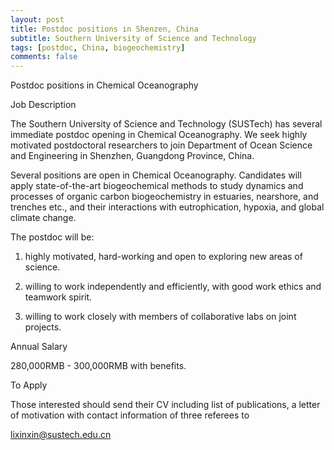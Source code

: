 ```yaml
---
layout: post
title: Postdoc positions in Shenzen, China
subtitle: Southern University of Science and Technology
tags: [postdoc, China, biogeochemistry]
comments: false
---
```

Postdoc positions in Chemical Oceanography

Job Description

The Southern University of Science and Technology (SUSTech) has several immediate postdoc opening in Chemical Oceanography. We seek highly motivated postdoctoral researchers to join Department of Ocean Science and Engineering in Shenzhen, Guangdong Province, China.

Several positions are open in Chemical Oceanography. Candidates will apply state-of-the-art biogeochemical methods to study dynamics and processes of organic carbon biogeochemistry in estuaries, nearshore, and trenches etc., and their interactions with eutrophication, hypoxia, and global climate change.

The postdoc will be:

1. highly motivated, hard-working and open to exploring new areas of science.

2. willing to work independently and efficiently, with good work ethics and teamwork spirit.

3. willing to work closely with members of collaborative labs on joint projects.

Annual Salary

280,000RMB&nbsp;- 300,000RMB&nbsp;with benefits.

To Apply

Those interested should send their CV including list of publications, a letter of motivation with contact information of three referees to

lixinxin@sustech.edu.cn
